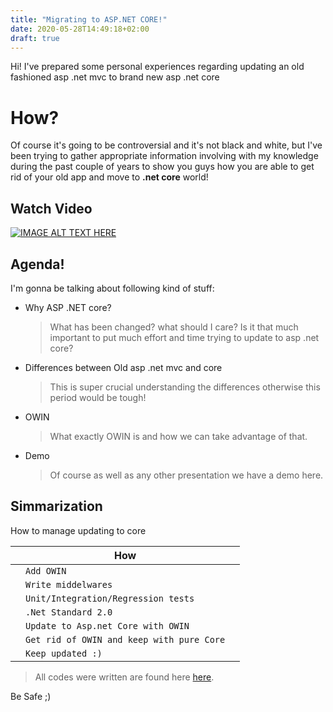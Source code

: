 ```yaml
---
title: "Migrating to ASP.NET CORE!"
date: 2020-05-28T14:49:18+02:00
draft: true
---
```


Hi! I've prepared some personal experiences regarding updating an old fashioned asp .net mvc to brand new asp .net core


# How?

Of course it's going to be controversial and it's not black and white, but I've been trying to gather appropriate information involving with my knowledge during the past couple of years to show you guys how you are able to get rid of your old app and move to **.net core** world!

## Watch Video

[![IMAGE ALT TEXT HERE](https://img.youtube.com/vi/YdDuFOl8vCg/0.jpg)](https://www.youtube.com/watch?v=YdDuFOl8vCg)

## Agenda!

I'm gonna be talking about following kind of stuff:

- Why ASP .NET core?
	> What has been changed? what should I care? Is it that much important to put much effort and time trying to update to asp .net core?

- Differences between Old asp .net mvc and core
	> This is super crucial understanding  the differences otherwise this period would be tough!
	
- OWIN
	> What exactly OWIN is and how we can take advantage of that.

- Demo
	> Of course as well as any other presentation we have a demo here.


## Simmarization

How to manage updating to core

|                |How                          |                         |
|----------------|-------------------------------|-----------------------------|
||`Add OWIN`            |            |
|         |`Write middelwares`            |             |
|         |`Unit/Integration/Regression tests`| 
|         |`.Net Standard 2.0`| 
|         |`Update to Asp.net Core with OWIN`| 
|         |`Get rid of OWIN and keep with pure Core`| 
|         |`Keep updated :)`| 




> All codes were written are found here [here](https://github.com/Alikhll/AspNetCoreMigration).




Be Safe ;)
